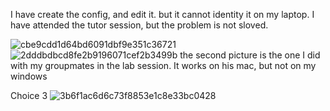 I have create the config, and edit it. but it cannot identity it on my laptop. I have attended the tutor session, but the problem is not sloved.

![cbe9cdd1d64bd6091dbf9e351c36721](https://user-images.githubusercontent.com/103226676/168746529-897a58ea-016c-4612-af34-8388f5fee729.png)
![2dddbdbcd8fe2b9196071cef2b3499b](https://user-images.githubusercontent.com/103226676/168746872-049d5b13-b9c0-42e2-bf7b-58c8b587b04a.png)
the second picture is the one I did with my groupmates in the lab session. It works on his mac, but not on my windows



Choice 3
![3b6f1ac6d6c73f8853e1c8e33bc0428](https://user-images.githubusercontent.com/103226676/168746899-3b95711f-b109-4db5-a863-d16775c5b3e9.png)
